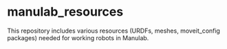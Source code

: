 # manulab_resources
This repository includes various resources (URDFs, meshes, moveit_config packages) needed for working robots in Manulab.
